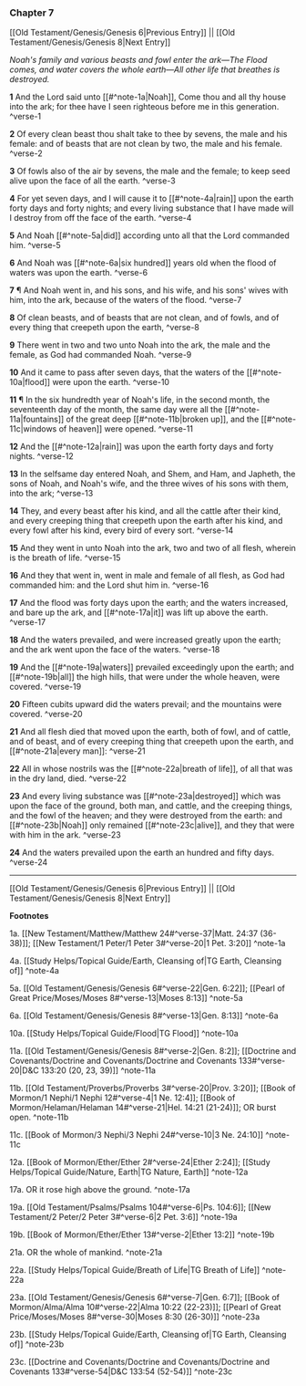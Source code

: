 ### Chapter 7

[[Old Testament/Genesis/Genesis 6|Previous Entry]]  ||  [[Old Testament/Genesis/Genesis 8|Next Entry]]

*Noah's family and various beasts and fowl enter the ark—The Flood comes, and water covers the whole earth—All other life that breathes is destroyed.*

**1**  And the Lord said unto [[#^note-1a|Noah]], Come thou and all thy house into the ark; for thee have I seen righteous before me in this generation. ^verse-1

**2**    Of every clean beast thou shalt take to thee by sevens, the male and his female: and of beasts that are not clean by two, the male and his female. ^verse-2

**3**  Of fowls also of the air by sevens, the male and the female; to keep seed alive upon the face of all the earth. ^verse-3

**4**  For yet seven days, and I will cause it to [[#^note-4a|rain]] upon the earth forty days and forty nights; and every living substance that I have made will I destroy from off the face of the earth. ^verse-4

**5**  And Noah [[#^note-5a|did]] according unto all that the Lord commanded him. ^verse-5

**6**  And Noah was [[#^note-6a|six hundred]] years old when the flood of waters was upon the earth. ^verse-6

**7**  ¶ And Noah went in, and his sons, and his wife, and his sons' wives with him, into the ark, because of the waters of the flood. ^verse-7

**8**  Of clean beasts, and of beasts that are not clean, and of fowls, and of every thing that creepeth upon the earth, ^verse-8

**9**  There went in two and two unto Noah into the ark, the male and the female, as God had commanded Noah. ^verse-9

**10**  And it came to pass after seven days, that the waters of the [[#^note-10a|flood]] were upon the earth. ^verse-10

**11**  ¶ In the six hundredth year of Noah's life, in the second month, the seventeenth day of the month, the same day were all the [[#^note-11a|fountains]] of the great deep [[#^note-11b|broken up]], and the [[#^note-11c|windows of heaven]] were opened. ^verse-11

**12**  And the [[#^note-12a|rain]] was upon the earth forty days and forty nights. ^verse-12

**13**  In the selfsame day entered Noah, and Shem, and Ham, and Japheth, the sons of Noah, and Noah's wife, and the three wives of his sons with them, into the ark; ^verse-13

**14**  They, and every beast after his kind, and all the cattle after their kind, and every creeping thing that creepeth upon the earth after his kind, and every fowl after his kind, every bird of every sort. ^verse-14

**15**  And they went in unto Noah into the ark, two and two of all flesh, wherein is the breath of life. ^verse-15

**16**  And they that went in, went in male and female of all flesh, as God had commanded him: and the Lord shut him in. ^verse-16

**17**  And the flood was forty days upon the earth; and the waters increased, and bare up the ark, and [[#^note-17a|it]] was lift up above the earth. ^verse-17

**18**  And the waters prevailed, and were increased greatly upon the earth; and the ark went upon the face of the waters. ^verse-18

**19**  And the [[#^note-19a|waters]] prevailed exceedingly upon the earth; and [[#^note-19b|all]] the high hills, that were under the whole heaven, were covered. ^verse-19

**20**  Fifteen cubits upward did the waters prevail; and the mountains were covered. ^verse-20

**21**  And all flesh died that moved upon the earth, both of fowl, and of cattle, and of beast, and of every creeping thing that creepeth upon the earth, and [[#^note-21a|every man]]: ^verse-21

**22**  All in whose nostrils was the [[#^note-22a|breath of life]], of all that was in the dry land, died. ^verse-22

**23**  And every living substance was [[#^note-23a|destroyed]] which was upon the face of the ground, both man, and cattle, and the creeping things, and the fowl of the heaven; and they were destroyed from the earth: and [[#^note-23b|Noah]] only remained [[#^note-23c|alive]], and they that were with him in the ark. ^verse-23

**24**  And the waters prevailed upon the earth an hundred and fifty days. ^verse-24


---
[[Old Testament/Genesis/Genesis 6|Previous Entry]]  ||  [[Old Testament/Genesis/Genesis 8|Next Entry]]


**Footnotes**


1a. [[New Testament/Matthew/Matthew 24#^verse-37|Matt. 24:37 (36-38)]]; [[New Testament/1 Peter/1 Peter 3#^verse-20|1 Pet. 3:20]] ^note-1a

4a. [[Study Helps/Topical Guide/Earth, Cleansing of|TG Earth, Cleansing of]] ^note-4a

5a. [[Old Testament/Genesis/Genesis 6#^verse-22|Gen. 6:22]]; [[Pearl of Great Price/Moses/Moses 8#^verse-13|Moses 8:13]] ^note-5a

6a. [[Old Testament/Genesis/Genesis 8#^verse-13|Gen. 8:13]] ^note-6a

10a. [[Study Helps/Topical Guide/Flood|TG Flood]] ^note-10a

11a. [[Old Testament/Genesis/Genesis 8#^verse-2|Gen. 8:2]]; [[Doctrine and Covenants/Doctrine and Covenants/Doctrine and Covenants 133#^verse-20|D&C 133:20 (20, 23, 39)]] ^note-11a

11b. [[Old Testament/Proverbs/Proverbs 3#^verse-20|Prov. 3:20]]; [[Book of Mormon/1 Nephi/1 Nephi 12#^verse-4|1 Ne. 12:4]]; [[Book of Mormon/Helaman/Helaman 14#^verse-21|Hel. 14:21 (21-24)]]; OR burst open.  ^note-11b

11c. [[Book of Mormon/3 Nephi/3 Nephi 24#^verse-10|3 Ne. 24:10]] ^note-11c

12a. [[Book of Mormon/Ether/Ether 2#^verse-24|Ether 2:24]]; [[Study Helps/Topical Guide/Nature, Earth|TG Nature, Earth]] ^note-12a

17a. OR it rose high above the ground. ^note-17a

19a. [[Old Testament/Psalms/Psalms 104#^verse-6|Ps. 104:6]]; [[New Testament/2 Peter/2 Peter 3#^verse-6|2 Pet. 3:6]] ^note-19a

19b. [[Book of Mormon/Ether/Ether 13#^verse-2|Ether 13:2]] ^note-19b

21a. OR the whole of mankind. ^note-21a

22a. [[Study Helps/Topical Guide/Breath of Life|TG Breath of Life]] ^note-22a

23a. [[Old Testament/Genesis/Genesis 6#^verse-7|Gen. 6:7]]; [[Book of Mormon/Alma/Alma 10#^verse-22|Alma 10:22 (22-23)]]; [[Pearl of Great Price/Moses/Moses 8#^verse-30|Moses 8:30 (26-30)]] ^note-23a

23b. [[Study Helps/Topical Guide/Earth, Cleansing of|TG Earth, Cleansing of]] ^note-23b

23c. [[Doctrine and Covenants/Doctrine and Covenants/Doctrine and Covenants 133#^verse-54|D&C 133:54 (52-54)]] ^note-23c
